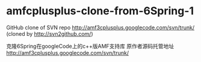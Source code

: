 amfcplusplus-clone-from-6Spring-1
=================================

GitHub clone of SVN repo http://amf3cplusplus.googlecode.com/svn/trunk/ (cloned by http://svn2github.com/)

克隆6Spring在googleCode上的c++版AMF支持库 原作者源码托管地址 http://amf3cplusplus.googlecode.com/svn/trunk/
